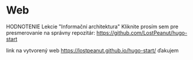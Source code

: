 # Web

HODNOTENIE Lekcie "Informační architektura" Kliknite prosím sem pre presmerovanie na správny repozitár: https://github.com/LostPeanut/hugo-start

link na vytvorený web https://lostpeanut.github.io/hugo-start/
ďakujem
